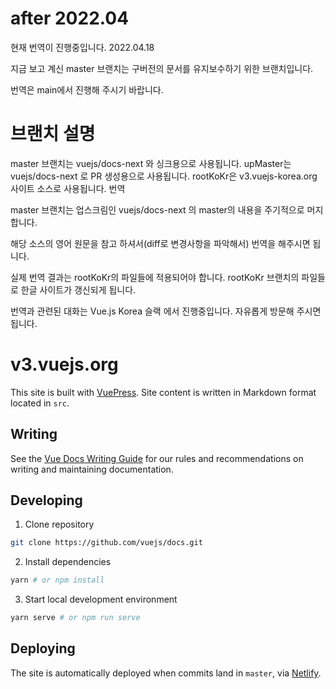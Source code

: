 
# after 2022.04


현재 번역이 진행중입니다. 2022.04.18

지금 보고 계신 master 브랜치는 구버전의 문서를 유지보수하기 위한 브랜치입니다. 

번역은 main에서 진행해 주시기 바랍니다. 



# 브랜치 설명

master 브랜치는 vuejs/docs-next 와 싱크용으로 사용됩니다.
upMaster는 vuejs/docs-next 로 PR 생성용으로 사용됩니다.
rootKoKr은 v3.vuejs-korea.org 사이트 소스로 사용됩니다.
번역

master 브랜치는 업스크림인 vuejs/docs-next 의 master의 내용을 주기적으로 머지 합니다.

해당 소스의 영어 원문을 참고 하셔서(diff로 변경사항을 파악해서) 번역을 해주시면 됩니다.

실제 번역 결과는 rootKoKr의 파일들에 적용되어야 합니다. rootKoKr 브랜치의 파일들로 한글 사이트가 갱신되게 됩니다.

번역과 관련된 대화는 Vue.js Korea 슬랙 에서 진행중입니다. 자유롭게 방문해 주시면 됩니다.

# v3.vuejs.org

This site is built with [VuePress](https://vuepress.vuejs.org/). Site content is written in Markdown format located in `src`.

## Writing

See the [Vue Docs Writing Guide](https://v3.vuejs.org/guide/writing-guide.html) for our rules and recommendations on writing and maintaining documentation.

## Developing

1. Clone repository

```bash
git clone https://github.com/vuejs/docs.git
```

2. Install dependencies

```bash
yarn # or npm install
```

3. Start local development environment

```bash
yarn serve # or npm run serve
```

## Deploying

The site is automatically deployed when commits land in `master`, via [Netlify](https://www.netlify.com/).
